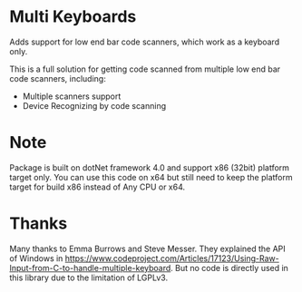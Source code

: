 # Multi Keyboards
Adds support for low end bar code scanners, which work as a keyboard only.

This is a full solution for getting code scanned from multiple low end bar code scanners, including:
* Multiple scanners support
* Device Recognizing by code scanning

# Note
Package is built on dotNet framework 4.0 and support x86 (32bit) platform target only. You can use this code on x64 but still need to keep the platform target for build x86 instead of Any CPU or x64.

# Thanks
Many thanks to Emma Burrows and Steve Messer. They explained the API of Windows in https://www.codeproject.com/Articles/17123/Using-Raw-Input-from-C-to-handle-multiple-keyboard. But no code is directly used in this library due to the limitation of LGPLv3.